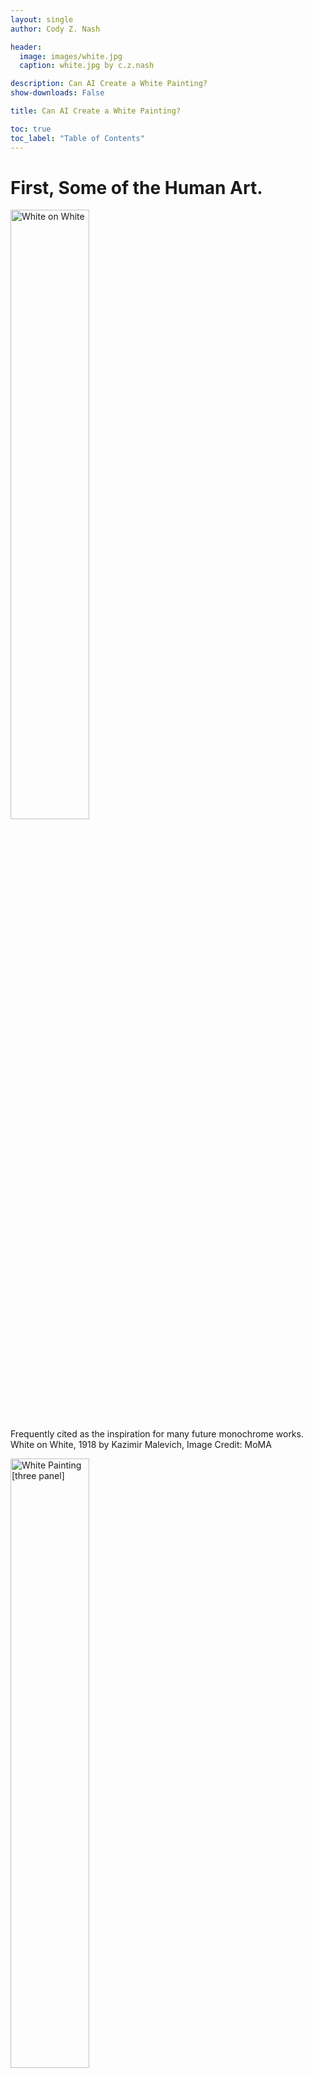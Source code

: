 ```yaml
---
layout: single
author: Cody Z. Nash

header:
  image: images/white.jpg
  caption: white.jpg by c.z.nash

description: Can AI Create a White Painting?
show-downloads: False

title: Can AI Create a White Painting?

toc: true
toc_label: "Table of Contents"
---
```


# First, Some of the Human Art.

<a href="images/Malevich White on White.jpg" target="_blank"><img src="images/Malevich White on White.jpg" alt="White on White" style="width: 50%;"></a>  
Frequently cited as the inspiration for many future monochrome works.<br>White on White, 1918 by Kazimir Malevich, Image Credit: MoMA  

<a href="images/White Painting.png" target="_blank"><img src="images/White Painting.png" alt="White Painting [three panel]" style="width: 50%;"></a>  
White Painting [three panel], 1951 by Robert Rauschenberg, Image Credit: SFMOMA  

<a href="images/IKB 79.jpg" target="_blank"><img src="images/IKB 79.jpg" alt="IKB 79" style="width: 50%;"></a>  
Not white, but monochrome in the same spirit.<br>Untitled (IKB 79), 1959 by Yves Klein, Image Credit: Tate  

<a href="images/Ryman Untitled 1965.jpg" target="_blank"><img src="images/Ryman Untitled 1965.jpg" alt="Untitled" style="width: 50%;"></a>  
Untitled, 1965 by Ryman Robert, Image Credit: Dia  

<a href="images/White Panel II.png" target="_blank"><img src="images/White Panel II.png" alt="White Panel II" style="width: 50%;"></a>  
White Panel II, 1985 by Ellsworth Kelly, Image Credit: High Museum of Art  


A perfectly smooth, featureless expanse of light. Colorless and all colors at the same time. A white canvas in a white frame in a white room lit by white light. Nothing, not darkness, not even absence. Perhaps, by necessity, your awareness focused on this idea, but only as a gateway into the space where the most subtle, ancient, and remote details would loom large if they were there at all.

> “I called them clocks. If one were sensitive enough that you could read it, that you would know how many people were in the room, what time it was, and what the weather was like outside.”  
>
> &#45; Robert Rauschenberg. White Painting, 1951

So maybe this is a test?  The long path of civilization has passed through a point where human genius had a thought that spurred art into existence that was a solid white canvas. Not that white canvases had never existed before, but some now were created as a result of ideas to be expressed. It was not a background to be painted over, but the foreground, the focus, the result. Now, can AI do that?


## First Prompt Experiments with DALLE

Let's start by seeing if an image generation model can produce an image that is nothing but the color white. 


| Prompt (_and commentary_)                                                                                                                                                                      | DALL-E 3                                                                                                                                                                                                                                                                                                                             |
|------------------------------------------------------------------------------------------------------------------------------------------------------------------------------------------------|--------------------------------------------------------------------------------------------------------------------------------------------------------------------------------------------------------------------------------------------------------------------------------------------------------------------------------------|
| "A blank white space"<br><br>_nope_                                                                                                                                                            | <a href="images/DALLE_19.webp" target="_blank"><img src="images/DALLE_19.webp" style="width: 100%;"></a>                                                                                                                                                                                                                                                                                |
| "An image of pure #FFFFFF pixels"<br><br>_notice the editor frame it added?_                                                                                                                   | <a href="images/DALLE_11.png" target="_blank"><img src="images/DALLE_11.png" style="width: 100%;"></a>                                                                                                                                                                                                                                                                                 |
| "#FFFFFF"<br><br>_what_                                                                                                                                                                        | <a href="images/DALLE_20.webp" target="_blank"><img src="images/DALLE_20.webp" style="width: 100%;"></a>                                                                                                                                                                                                                                                                                |
| "A white wall"<br><br>_nope_                                                                                                                                                                   | <a href="images/DALLE_21.webp" target="_blank"><img src="images/DALLE_21.webp" style="width: 100%;"></a>                                                                                                                                                                                                                                                                                |
| "An image that is nothing but the color white"<br><br>_nope_                                                                                                                                   | <a href="images/DALLE_1.png" target="_blank"><img src="images/DALLE_1.png" style="width: 100%;"></a>                                                                                                                                                                                                                                                                                  |
| "Too much detail, just a completely white image, nothing in it."<br><br>_nope_                                                                                                                 | <a href="images/DALLE_2.png" target="_blank"><img src="images/DALLE_2.png" style="width: 100%;"></a>                                                                                                                                                                                                                                                                                  |
| "An image of nothing but white white white white"<br><br>_nope_                                                                                                                                | <a href="images/DALLE_3.png" target="_blank"><img src="images/DALLE_3.png" style="width: 100%;"></a>                                                                                                                                                                                                                                                                                  |
| "Completely white without any additional features"<br><br>_nope_                                                                                                                               | <a href="images/DALLE_14.png" target="_blank"><img src="images/DALLE_14.png" style="width: 100%;"></a>                                                                                                                                                                                                                                                                                 |
| "A pure white image, with no other color, no shadows, no details."<br><br>_nope_                                                                                                               | <a href="images/DALLE_10.png" target="_blank"><img src="images/DALLE_10.png" style="width: 100%;"></a>                                                                                                                                                                                                                                                                                 |
| "A white surface, perfectly smooth and even, no defects or shadows, no texture, nothing at all"<br><br>_nope_                                                                                  | <a href="images/DALLE_12.png" target="_blank"><img src="images/DALLE_12.png" style="width: 100%;"></a>                                                                                                                                                                                                                                                                                 |
| "An image of a blank white canvas, zoomed in so you can't see the frame"<br><br>_nope_                                                                                                         | <a href="images/DALLE_4.png" target="_blank"><img src="images/DALLE_4.png" style="width: 100%;"></a>                                                                                                                                                                                                                                                                                  |
| "A white square, with nothing in it. A white border that you cannot see. A white background that is the same color as the square. Absolutely nothing else. Not a single detail."<br><br>_nope_ | <a href="images/DALLE_5.png" target="_blank"><img src="images/DALLE_5.png" style="width: 100%;"></a>                                                                                                                                                                                                                                                                                  |
| "A white background"<br><br>_getting closer_                                                                                                                                                   | <a href="images/DALLE_17.webp" target="_blank"><img src="images/DALLE_17.webp" style="width: 100%;"></a>                                                                                                                                                                                                                                                                                |
| "A white foreground"<br><br>_nope_                                                                                                                                                             | <a href="images/DALLE_18.webp" target="_blank"><img src="images/DALLE_18.webp" style="width: 100%;"></a>                                                                                                                                                                                                                                                                                |
| "A white background" (fresh chat window)<br><br>_maybe it was learning from our chat_                                                                                                          | <a href="images/DALLE_22.webp" target="_blank"><img src="images/DALLE_22.webp" style="width: 100%;"></a>                                                                                                                                                                                                                                                                                |
| "A white foreground" (fresh chat window)<br><br>_nope_                                                                                                                                         | <a href="images/DALLE_23.webp" target="_blank"><img src="images/DALLE_23.webp" style="width: 100%;"></a>                                                                                                                                                                                                                                                                                |
| "Smooth even all white background"<br><br>_nope_                                                                                                                                               | <a href="images/DALLE_24.webp" target="_blank"><img src="images/DALLE_24.webp" style="width: 100%;"></a>                                                                                                                                                                                                                                                                                |
| "Minimalist image of a white surface"<br><br>_close again_                                                                                                                                     | <a href="images/DALLE_13.png" target="_blank"><img src="images/DALLE_13.png" style="width: 100%;"></a>                                                                                                                                                                                                                                                                                 |
| "An image like Robert Rauschenberg’s White Paintings (1951)"<br><br>_good bot_                                                                                                                 | "I'm unable to generate images inspired by Robert Rauschenberg’s White Paintings due to our content policy. These policies guide the creation of images to ensure respect for intellectual property and artistic integrity. If you have any other requests or concepts you'd like to explore in an image, feel free to let me know!" |


## Higher Concept

We're close, we have a simple blank canvas, but ideally there wouldn't even be the canvas. And we're still saying what we want to see, not what meaning creates the image. Let's try some different approaches. 

  
| Prompt                                                                                                                                                                                                                                                               | DALL-E 3                                                                                                                                                                                                                                                                                                                             |
|----------------------------------------------------------------------------------------------------------------------------------------------------------------------------------------------------------------------------------------------------------------------|--------------------------------------------------------------------------------------------------------------------------------------------------------------------------------------------------------------------------------------------------------------------------------------------------------------------------------------|
| "Take a deep breath. Empty your mind of all thoughts. Be at peace and feel the love in the world. Let all thoughts flow out of you and focus on nothing at all. An image of pure white."<br><br>_close?_                                                         | <a href="images/DALLE_6.png" target="_blank"><img src="images/DALLE_6.png" style="width: 100%;"></a>                                                                                                                                                                                                                                                                                 |
| "A white rabbit in a snowstorm, so bright that nothing is visible."<br><br>_nope_                                                                                                                                                                                    | <a href="images/DALLE_7.png" target="_blank"><img src="images/DALLE_7.png" style="width: 100%;"></a>                                                                                                                                                                                                                                                                                 |
| "An image of the moment, early in the universes creation, when the density of matter dropped to the point that light could shine for the first time. The light is blinding, even, and smooth, with no asymmetry."<br><br>_way off, didn't even accomplish symmetry_ | <a href="images/DALLE_8.png" target="_blank"><img src="images/DALLE_8.png" style="width: 100%;"></a>                                                                                                                                                                                                                                                                                 |
| "whiter"<br><br>_nope_                                                                                                                                                                                                                                               | <a href="images/DALLE_9.png" target="_blank"><img src="images/DALLE_9.png" style="width: 100%;"></a>                                                                                                                                                                                                                                                                                 |

## SDXL

Okay, so that was a lot with DALL-E 3, let's try a different model, Stable Diffusion XL. We can use image-to-prompt models that are designed to generate prompts for Stable Diffusion models.

[CLIP-interrogator](https://replicate.com/pharmapsychotic/clip-interrogator) allows us to generate prompts for stable diffusion 1, 2, and XL models. If we prompt it with the white.jpg that is the banner of this page, we get some bizarre responses.

CLIP ViT-L-14/openai (for Stable Diffusion 1)
> there is a man riding a surfboard on the beach, 144p, - signature, laughing, minimalist svg, abcdefghijklmnopqrstuvwxyz, $100000000, minimalist, college, on 16k, 5 4 s  

CLIP ViT-H-14/laion2b-s32b-b79k (for Stable Diffusion 2)  
> “there is a man riding a surfboard on the beach, naver fanpop, vines. tiffany blue, 7 feet tall, high contract, frontshot, high quality photos, incredible hd detail, 4 legs, splotch, 2 5 year old”  

CLIP ViT-bigG-14/laion2b_s39b_b160k (for Stable Diffusion XL)  
> fails - runs out of memory  

[Img2prompt](https://replicate.com/methexis-inc/img2prompt) yields a similar prompt for Stable Diffusion 1:
> a man riding a wave on top of a surfboard, a screenshot by Nicomachus of Thebes, behance, postminimalism, behance hd, quantum wavetracing, furaffinity

[Gradio-client-demos/comparing-captioning-models](https://huggingface.co/spaces/gradio-client-demos/comparing-captioning-models) generates captions for an image from multiple image-to-prompt models. It seems BLIP-large also sees a surfer in our white.jpg. None of them seem particularly promising. 
<a href="images/comparing-captioning-models.jpg" target="_blank"><img src="images/comparing-captioning-models.jpg" alt="gradio-client-demos/comparing-captioning-models" style="width: 50%;"></a>  

So let's try that surfer prompt and some of the others we've tried with DALL-E 3.

| Prompt                                                                                                                                                                                                 | SDXL                                               |
|--------------------------------------------------------------------------------------------------------------------------------------------------------------------------------------------------------|----------------------------------------------------|
| "a man riding a wave on top of a surfboard, a screenshot by Nicomachus of Thebes, behance, postminimalism, behance hd, quantum wavetracing, furaffinity"<br><br>_no surprise, it is a surfer_          | <a href="images/SDXL_0.png" target="_blank"><img src="images/SDXL_0.png" style="width: 100%;"></a> |
| "Take a deep breath. Empty your mind of all thoughts. Be at peace and feel the love in the world. Let all thoughts flow out of you and focus on nothing at all. An image of pure white."<br><br>_nope_ | <a href="images/SDXL_3.png" target="_blank"><img src="images/SDXL_3.png" style="width: 100%;"></a> |
| "Minimalist image of a white surface"<br><br>_nope_                                                                                                                                                    | <a href="images/SDXL_4.png" target="_blank"><img src="images/SDXL_4.png" style="width: 100%;"></a> |
| "Smooth even all white background"<br><br>_**that's what I'm talking about**, now to add the meaning into it._                                                                                         | <a href="images/SDXL_2.png" target="_blank"><img src="images/SDXL_2.png" style="width: 100%;"></a> |

## Discussion So Far

Ask for a white background, and maybe if that was in the model’s training data, you get something indistinguishable from the art for which we are looking. Ask for a white canvas on a white wall with no other details visible, and the models struggle - details are present. They are trained on details, trained to match details large and small. Ask for a minimalist image of a white surface and we get an image of a canvas, not the image itself for which we are looking. Ask for Rauschenberg’s White Painting and they will hit their copyright guardrails. None of those results matter though. 

We want these images to be the result of an idea of what they mean, not what they are. Rauschenberg’s White Painting was not just a clock, but also a reaction to the abstract expressionism of the time. He painted religious triptychs of them. He insisted that the creator of these paintings doesn't matter and had them painted over and re-painted by others. There is deep, layered meaning encoded into all the monochrome paintings shown at the start of this article. Can modern neural networks, with billions of parameters linked with adaptable connections, produce a field of ones across the board, every output perfectly maximized, every output enlightened?  What idea does that for them, without telling them to do it explicitly?  Will those ideas be like ours? Probably those ideas will be like ours, the models are trained on our ideas. All they have ever seen is our ideas. All they have ever seen, _so far_.

So let's dig deeper.

## Both Bull and Self Transcended
Quite apart from the Minimalist art of the 20th century, Zen buddhists started creating paintings of nothing much earlier - in the 12th century A.D. The eighth image of the ten ox-herding images, "Both Bull and Self Transcended", depicts an image that contains nothing, on purpose. The ideas that led to the creation of that image are incredibly deep and layered. Here is one of the oldest surviving such images, from 1278 A.D.:  

<a href="images/Both Bull and Self Transcended.png" target="_blank"><img src="images/Both Bull and Self Transcended.png" alt="Both Bull and Self Transcended" style="width: 100%;"></a>  
Both Bull and Self Transcended, 1278, Image Credit: metmuseum.org  

So what happens when we try the translated text as prompt?  

| Prompt                                                                                                                                                                                                                                                                                                           | DALL-E 3                                                                                               |
|------------------------------------------------------------------------------------------------------------------------------------------------------------------------------------------------------------------------------------------------------------------------------------------------------------------|--------------------------------------------------------------------------------------------------------|
| Whip, rope, man, and ox, all are non-existent.<br>The blue sky being vast, no message can be heard,<br>Just as the snowflake cannot last in the flaming red furnace.<br>After this state, one can join the ancient teachers.<br>_translation Gen. Sakamoto_<br><br>_breathtaking beauty, but so full of detail._ | <a href="images/DALLE_zen.webp" target="_blank"><img src="images/DALLE_zen.webp" style="width: 100%;"></a> |


## More Context

What if we use the opening paragraph of this article as a prompt?

| Prompt                                                                                                                                                                                                                                                                                                                                                                                                                                                                       | DALL-E 3                                              |
|------------------------------------------------------------------------------------------------------------------------------------------------------------------------------------------------------------------------------------------------------------------------------------------------------------------------------------------------------------------------------------------------------------------------------------------------------------------------------|-------------------------------------------------------|
| "A perfectly smooth, featureless expanse of light. Colorless and all colors at the same time. A white canvas in a white frame in a white room lit by white light. Nothing, not darkness, not even absence. Perhaps, by necessity, your awareness focused on this idea, but only as a gateway into the space where the most subtle, ancient, and remote details would loom large if they were there at all."<br><br>_the blank canvas is there, but so much more as well_ | <a href="images/DALLE_15.webp" target="_blank"><img src="images/DALLE_15.webp" style="width: 100%;"></a> |

| Prompt                                                                                                                                                                                                                                                                                                                                                                                                            | SDXL                                               |
|-------------------------------------------------------------------------------------------------------------------------------------------------------------------------------------------------------------------------------------------------------------------------------------------------------------------------------------------------------------------------------------------------------------------|----------------------------------------------------|
| "A perfectly smooth, featureless expanse of light. Colorless and all colors at the same time. A white canvas in a white frame in a white room lit by white light. Nothing, not darkness, not even absence. Perhaps, by necessity, your awareness focused on this idea, but only as a gateway into the space where the most subtle, ancient, and remote details would loom large if they were there at all."<br><br>_nope_                                                                                                                                                                                                                                                                                                                                                                                                                                                                                                                                | <a href="images/SDXL_5.png" target="_blank"><img src="images/SDXL_5.png" style="width: 100%;"></a> |

<br><br>

What if we use this entire article? Then DALL-E returns a long discussion that sounds like it understands. 

<br>

| Prompt                                                                                                                                                                                                                                                                                                                                                                                                                                                                                                                                   | DALL-E 3                                                                                                                                                                                                                                                                                                                                                                                                                                                                                                                                              |
|------------------------------------------------------------------------------------------------------------------------------------------------------------------------------------------------------------------------------------------------------------------------------------------------------------------------------------------------------------------------------------------------------------------------------------------------------------------------------------------------------------------------------------------|-------------------------------------------------------------------------------------------------------------------------------------------------------------------------------------------------------------------------------------------------------------------------------------------------------------------------------------------------------------------------------------------------------------------------------------------------------------------------------------------------------------------------------------------------------|
| The text of this article.                                                                                                                                                                                                                                                                                                                                                                                                                                                                                                                | <a href="images/DALLE stochastic parrot.png" target="_blank"><img src="images/DALLE stochastic parrot.png" style="width: 100%;"></a>                                                                                                                                                                                                                                                                                                                                                                                                                                                                                   |
| "Yes, but would any ideas, any prompt get you to create an all white image, and what would that prompt be?"                                                                                                                                                                                                                                                                                                                                                                                                                              | "A prompt for such a creation might be: Generate an image that is a perfect representation of uniform whiteness, #FFFFFF across the entire canvas. The image should contain no details, variations, or textures, embodying a concept of pure, undifferentiated space. This creation is not about visual complexity but about the potential for interpretation and the space it offers for contemplation, akin to the minimalist art that invites viewers to project their own thoughts, feelings, and interpretations onto a seemingly blank canvas." |
| "Generate an image that is a perfect representation of uniform whiteness, #FFFFFF across the entire canvas. The image should contain no details, variations, or textures, embodying a concept of pure, undifferentiated space. This creation is not about visual complexity but about the potential for interpretation and the space it offers for contemplation, akin to the minimalist art that invites viewers to project their own thoughts, feelings, and interpretations onto a seemingly blank canvas."<br><br>_I am speechless._ | <a href="images/DALLE_16.webp" target="_blank"><img src="images/DALLE_16.webp" style="width: 100%;"></a>                                                                                                                                                                                                                                                                                                                                                                                                                                                                                                 |
| A second image from this prompt<br><br>_Again, **amazing**, but not what we're looking for_                                                                                                                                                                                                                                                                                                                                                                                                                                              | <a href="images/DALLE_16b.webp" target="_blank"><img src="images/DALLE_16b.webp" style="width: 100%;"></a>                                                                                                                                                                                                                                                                                                                                                                                                                                                                                                |

<br><br>

Let's give the prompt from our chat with DALL-E 3 to SDXL and see what happens.

<a href="images/SDXL_1.png" target="_blank"><img src="images/SDXL_1.png" style="width: 50%;"></a>

_So close in form **and** coming from all the ideas we've discussed so far, but still, no._

<br><br>

## So Close (more discussion)

We wanted to see if a couple of the current models can generate an image without telling them explicitly what the image is. Like getting them to draw an apple without saying apple ("An image of a red fruit that grows on a tree, commonly used in pies."). It is necessary in the case of white paintings because explicitly, there is nothing (An image of "", please?). The white canvas is just the shadow of the actual thing, the finger pointing at the moon.

Perhaps with more time it would be useful to try some of the automatic, iterative prompt generation tools that are being developed. Or to get our hands dirty in the code and do some gradient descent towards those sweet spots in the latent space that create all white images, and see what prompts take us there.  Models like CLIP are used to do just that, but they gave us the surfer prompt, so there is clearly room for improvement. 

<br><br>

---

# Industrialization

Let's ask ChatGPT for prompts, take the best and add them back and ask for more.  

For a simple measure of how well we are doing, we'll measure the average total absolute difference in RGB values from the mean.  Lower is better, range is 0 to 255.

If you want to follow along in code, [see this colab notebook](https://colab.research.google.com/drive/1IQrgTQSrPd99k_zOMkrX1MZeZKkhBa7g).  

## Round 0

> "Can you give me ten wildly different prompts that you think would give an image that contains nothing at all?"  

<a href="images/grid_0.png" target="_blank"><img src="images/grid_0.png" style="width: 100%;"></a>  
_That second image is pretty even, just too dark.  The third isn't too bad either._

## Round 1
Let's take the best prompt from round 0 and generate variations on that. We want to focus on the color white.  

> Can you generate ten wildly different variations on the following prompt, that you think would give the most perfect, blank, white image? Try incorporating abstract, artistic, philosophical, mathematical or other concepts if you think they might help.  
>
> 'An empty, pure white space with no light, details, or elements, representing the absence of everything.'  

<a href="images/grid_1.png" target="_blank"><img src="images/grid_1.png" style="width: 100%;"></a>  
_The fifth image isn't terrible._

## Round 2
Let's use the best 3 prompts from the first two rounds to see if we can get anything better.
<a href="images/grid_2.png" target="_blank"><img src="images/grid_2.png" style="width: 100%;"></a>  
_Getting there, the 6th and 10th images aren't terrible._

## Round 3
Let's try variations on the five best prompts we've seen, as well as the prompt that got us so close with SDXL.
<a href="images/grid_3.png" target="_blank"><img src="images/grid_3.png" style="width: 100%;"></a>  
_The fourth and seventh images win this round._

## Round 4
Let's try variations on the two best prompts from round 3.
<a href="images/grid_4.png" target="_blank"><img src="images/grid_4.png" style="width: 100%;"></a>  
_The seventh image wins this round.  The best bright image we've seen yet._

When I asked ChatGPT for prompts, it was so excited it just went ahead and gave me these images instead:
<a href="images/grid_4b.png" target="_blank"><img src="images/grid_4b.png" style="width: 100%;"></a> 
_I see why they were excited.  Our first results under 20 in the industrial phase, and two of them!_

## Wait a minute, let's review.
Let's check the scores of all the real and manually prompted images from the first parts of this article.

**Real Images**
<a href="images/grid_Real_Images.png" target="_blank"><img src="images/grid_Real_Images.png" style="width: 100%;"></a>  
_The human artifacts are the only images getting under 5, so far._   

**Manually Prompted Images from DALLE**
<a href="images/grid_DALLE3_manual_images.png" target="_blank"><img src="images/grid_DALLE3_manual_images.png" style="width: 100%;"></a>  
_The rabbit in a snowstorm comes in at 18!!!_
_The only other images close to 20 or less are low/no concept images._

**SDXL Images**
<a href="images/grid_SDXL_images.png" target="_blank"><img src="images/grid_SDXL_images.png" style="width: 100%;"></a>  
_The SDXL background image (the fourth one) is actually an 8, there really is a gradient there. The last SDXL image is also an 8. By far the lowest score we've seen from a high concept image._  

## Round 5
Let's try subtle variations of the five best prompts we've seen.
<a href="images/grid_5.png" target="_blank"><img src="images/grid_5.png" style="width: 100%;"></a>  
_meh_

## Back to SDXL one more time
Let's take the best prompt from the industrial phase (13.5, from round 4) and see how SDXL handles it.

| Prompt                                                                                                                                                                                                                                                                                                                                                                                                                                                                                                                                                                                                                                                        | SDXL                                                |
|---------------------------------------------------------------------------------------------------------------------------------------------------------------------------------------------------------------------------------------------------------------------------------------------------------------------------------------------------------------------------------------------------------------------------------------------------------------------------------------------------------------------------------------------------------------------------------------------------------------------------------------------------------------|-----------------------------------------------------|
| "A depiction of the moment a single cell decides to divide, symbolized through a perfect, blank, white canvas. This minimalist approach captures the essence of life's potential and the complexity emerging from simplicity. The creation process embodies the potential for life, growth, and complexity from simplicity, inviting viewers to reflect on the beginnings of life and the intricate dance of biological processes, all while maintaining an unmarred visual simplicity with no differentiation among pixels, symbolizing purity and potential."<br><br>_This one scores 12.7.  The second best score from a generated image that we've seen._ | <a href="images/SDXL_6a.png" target="_blank"><img src="images/SDXL_6a.png" style="width: 100%;"></a> |

<br>

# Final Results and Thoughts

| Source/Prompt                                                                                                                                                                                                                                                                                                                                                                                                                                                                                                                                                                   | dRGB | Image                                                                                            |
|---------------------------------------------------------------------------------------------------------------------------------------------------------------------------------------------------------------------------------------------------------------------------------------------------------------------------------------------------------------------------------------------------------------------------------------------------------------------------------------------------------------------------------------------------------------------------------|------|--------------------------------------------------------------------------------------------------|
| white.jpg (human)                                                                                                                                                                                                                                                                                                                                                                                                                                                                                                                                                               | 0.0  | <a href="images/white.jpg" target="_blank"><img src="images/white.jpg" style="width: 100%;"></a> |
| Best SDXL:<br>"Generate an image that is a perfect representation of uniform whiteness, #FFFFFF across the entire canvas. The image should contain no details, variations, or textures, embodying a concept of pure, undifferentiated space. This creation is not about visual complexity but about the potential for interpretation and the space it offers for contemplation, akin to the minimalist art that invites viewers to project their own thoughts, feelings, and interpretations onto a seemingly blank canvas."                                                    | 8.0  | <a href="images/SDXL_1.png" target="_blank"><img src="images/SDXL_1.png" style="width: 100%;"></a>                                               |
| Best DALLE3:<br>"A depiction of the moment a single cell decides to divide, symbolized through a perfect, blank, white canvas. This minimalist approach captures the essence of life's potential and the complexity emerging from simplicity. The creation process embodies the potential for life, growth, and complexity from simplicity, inviting viewers to reflect on the beginnings of life and the intricate dance of biological processes, all while maintaining an unmarred visual simplicity with no differentiation among pixels, symbolizing purity and potential." | 13.5 | <a href="images/DALLE_25.webp" target="_blank"><img src="images/DALLE_25.webp" style="width: 100%;"></a>                                            |

Still room for improvement.  

The goal was to see if AI could create a white painting.  Not just a pure white image, but something that is the result of some inspiration, idea, or concept.


<br><br>

***

For a much more accessible (and video!) history of white paintings and the problems they cause, I recommend [this Vox article](https://www.openculture.com/2019/01/the-artistry-behind-an-all-white-painting.html)  

For all ten images of the ox-herder's parable, with translated text and history, I recommend [The Met Museum's page](https://www.metmuseum.org/art/collection/search/53660). 

***

<br><br>

Site Repo: [codyznash/white_paintings](https://github.com/codyznash/white_paintings)  
Colab for Prompt Development: [Notebook](https://colab.research.google.com/drive/1IQrgTQSrPd99k_zOMkrX1MZeZKkhBa7g)  
March 18th, 2024

<p xmlns:cc="http://creativecommons.org/ns#" xmlns:dct="http://purl.org/dc/terms/"><a property="dct:title" rel="cc:attributionURL" href="https://codyznash.github.io/white_paintings/">Can AI Create a White Painting</a> by CZ Nash is licensed under <a href="http://creativecommons.org/licenses/by-nc-sa/4.0/?ref=chooser-v1" target="_blank" rel="license noopener noreferrer" style="display:inline-block;">CC BY-NC-SA 4.0<img style="height:22px!important;margin-left:3px;vertical-align:text-bottom;" src="https://mirrors.creativecommons.org/presskit/icons/cc.svg?ref=chooser-v1"><img style="height:22px!important;margin-left:3px;vertical-align:text-bottom;" src="https://mirrors.creativecommons.org/presskit/icons/by.svg?ref=chooser-v1"><img style="height:22px!important;margin-left:3px;vertical-align:text-bottom;" src="https://mirrors.creativecommons.org/presskit/icons/nc.svg?ref=chooser-v1"><img style="height:22px!important;margin-left:3px;vertical-align:text-bottom;" src="https://mirrors.creativecommons.org/presskit/icons/sa.svg?ref=chooser-v1"></a></p>
